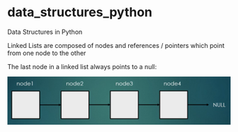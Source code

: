 # data_structures_python
Data Structures in Python

Linked Lists are composed of nodes and references / pointers which point from one node to the other

The last node in a linked list always points to a null:

![Screenshot](linked_lists.png)
